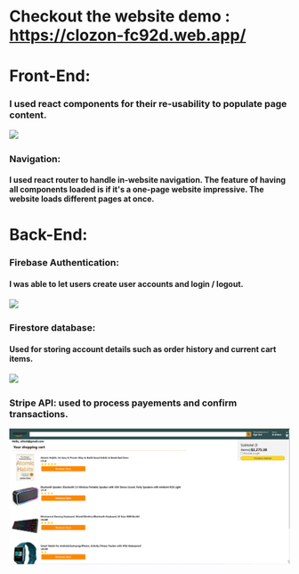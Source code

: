 # Checkout the website demo : https://clozon-fc92d.web.app/

# Front-End: 
### I used react components for their re-usability to populate page content. 
![](Front-End.gif)

### Navigation: 
#### I used react router to handle in-website navigation. The feature of having all components loaded is if it's a one-page website impressive. The website loads different pages at once.

# Back-End:

### Firebase Authentication: 
#### I was able to let users create user accounts and login / logout. 
![](Authentication.gif)

### Firestore database: 
#### Used for storing account details such as order history and current cart items.
![](Cart.gif)

### Stripe API: used to process payements and confirm transactions. 
![](payment.gif)

